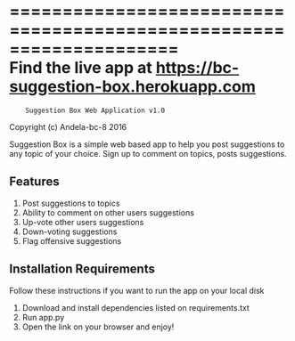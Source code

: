 ====================================================================	
Find the live app at https://bc-suggestion-box.herokuapp.com
=====================================================================
		Suggestion Box Web Application v1.0

Copyright (c) Andela-bc-8 2016

Suggestion Box is a simple web based app to help you post suggestions to any topic of your choice. Sign up to comment on topics, posts suggestions. 

Features
----------------------------
1. Post suggestions to topics
2. Ability to comment on other users suggestions
3. Up-vote other users suggestions
4. Down-voting suggestions
5. Flag offensive suggestions

Installation Requirements
------------------------------

Follow these instructions if you want to run the app on your local disk
1. Download and install dependencies listed on requirements.txt
2. Run app.py
3. Open the link on your browser and enjoy!


